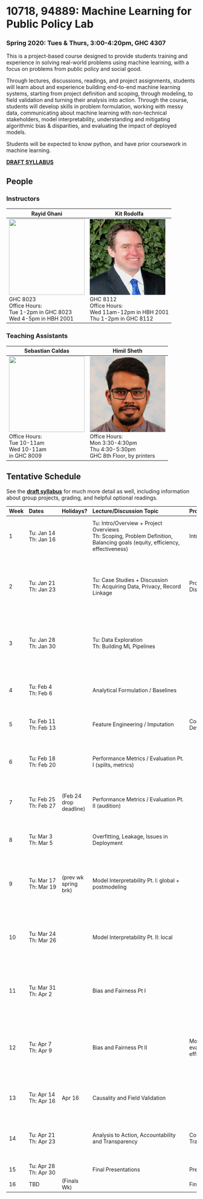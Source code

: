 # 10718, 94889: Machine Learning for Public Policy Lab
### Spring 2020: Tues & Thurs, 3:00-4:20pm, GHC 4307

This is a project-based course designed to provide students training and experience in solving real-world problems using machine learning, with a focus on problems from public policy and social good.

Through lectures, discussions, readings, and project assignments, students will learn about and experience building end-to-end machine learning systems, starting from project definition and scoping, through modeling, to field validation and turning their analysis into action. Through the course, students will develop skills in problem formulation, working with messy data, communicating about machine learning with non-technical stakeholders, model interpretability, understanding and mitigating algorithmic bias & disparities, and evaluating the impact of deployed models.

Students will be expected to know python, and have prior coursework in machine learning.

**[DRAFT SYLLABUS](/syllabus.pdf)**

## People

### Instructors

| Rayid Ghani | Kit Rodolfa |
| --- | --- |
| <img src='http://www.datasciencepublicpolicy.org/wp-content/uploads/2018/05/RayidGhani-012-400x400.jpg' width='200' height='200' /> <br /> GHC 8023 <br /> Office Hours: <br /> Tue 1-2pm in GHC 8023 <br /> Wed 4-5pm in HBH 2001 | <img src='/kit_rodolfa.png' /> <br /> GHC 8112 <br /> Office Hours: <br /> Wed 11am-12pm in HBH 2001 <br /> Thu 1-2pm in GHC 8112 |

### Teaching Assistants
| Sebastian Caldas | Himil Sheth |
| --- | --- |
| <img src='https://www.ml.cmu.edu/images/caldas-sebastian-500-min.jpg' width='200' height='200' /> <br /> Office Hours: <br /> Tue 10-11am <br /> Wed 10-11am <br /> in GHC 8009 | <img src='/himil.jpg' width='200' height='200' /> <br /> Office Hours: <br /> Mon 3:30-4:30pm <br /> Thu 4:30-5:30pm <br /> GHC 8th Floor, by printers |

## Tentative Schedule

See the **[draft syllabus](/syllabus.pdf)** for much more detail as well, including information about group projects, grading, and helpful optional readings.

|  **Week** | **Dates&nbsp;&nbsp;&nbsp;&nbsp;&nbsp;&nbsp;&nbsp;&nbsp;&nbsp;** | **Holidays?** | **Lecture/Discussion&nbsp;Topic&nbsp;&nbsp;&nbsp;&nbsp;&nbsp;&nbsp;&nbsp;&nbsp;&nbsp;&nbsp;&nbsp;&nbsp;&nbsp;&nbsp;&nbsp;&nbsp;&nbsp;&nbsp;** | **Project&nbsp;Activity&nbsp;&nbsp;&nbsp;&nbsp;&nbsp;&nbsp;&nbsp;&nbsp;&nbsp;&nbsp;&nbsp;&nbsp;&nbsp;&nbsp;&nbsp;&nbsp;&nbsp;&nbsp;** | **Goal&nbsp;&nbsp;&nbsp;&nbsp;&nbsp;&nbsp;&nbsp;&nbsp;&nbsp;&nbsp;&nbsp;&nbsp;&nbsp;&nbsp;&nbsp;&nbsp;&nbsp;&nbsp;&nbsp;&nbsp;&nbsp;&nbsp;&nbsp;&nbsp;&nbsp;&nbsp;&nbsp;&nbsp;&nbsp;&nbsp;&nbsp;&nbsp;&nbsp;&nbsp;&nbsp;&nbsp;** | **Required&nbsp;Readings&nbsp;&nbsp;&nbsp;&nbsp;&nbsp;&nbsp;&nbsp;&nbsp;&nbsp;&nbsp;&nbsp;&nbsp;&nbsp;&nbsp;&nbsp;&nbsp;&nbsp;&nbsp;&nbsp;&nbsp;&nbsp;&nbsp;&nbsp;&nbsp;&nbsp;&nbsp;&nbsp;** | **Deliverable**&nbsp;/&nbsp;Expected&nbsp;Output&nbsp;&nbsp;&nbsp;&nbsp;&nbsp;&nbsp;&nbsp;&nbsp;&nbsp;&nbsp;&nbsp;&nbsp;&nbsp;&nbsp;&nbsp;&nbsp;&nbsp;&nbsp; |
| :--- | :--- | :--- | :--- | :--- | :--- | :--- | :--- |
|  1 | Tu: Jan 14<br/>Th: Jan 16 |  | Tu: Intro/Overview + Project Overviews<br/>Th: Scoping, Problem Definition, Balancing goals (equity, efficiency, effectiveness) | Intro/Overview | Get familiar with the class, goals, and understand project choices | Thursday:<br/>• [Data Science Project Scoping Guide](http://www.datasciencepublicpolicy.org/home/resources/data-science-project-scoping-guide/)<br/>• [Using Machine Learning to Assess the Risk of and Prevent Water Main Breaks](https://dl.acm.org/citation.cfm?id=3219835) |  |
|  2 | Tu: Jan 21<br/>Th: Jan 23 |  | Tu: Case Studies + Discussion<br/>Th: Acquiring Data, Privacy, Record Linkage | Project Definition & Data Discovery | Data Audit and Exploration<br/><br/>TA Sessions: SQL, Databases, github | Tuesday:<br/>• [Fine-grained dengue forecasting using telephone triage services](https://nyunetworks.github.io/Pubs/rehman-science16.pdf)<br/>• [Predictive Modeling for Public Health: Preventing Childhood Lead Poisoning](http://www.dssgfellowship.org/wp-content/uploads/2016/01/p2039-potash.pdf)<br/>• [What Happens When an Algorithm Cuts Your Health Care](https://www.theverge.com/2018/3/21/17144260/healthcare-medicaid-algorithm-arkansas-cerebral-palsy) | Beginning of week, team and project assignments |
|  3 | Tu: Jan 28<br/>Th: Jan 30 |  | Tu: Data Exploration<br/>Th: Building ML Pipelines |  | Finalize Project Scope and Data Stories | Tuesday:<br/>• TBD reading on data exploration<br/>• [Practical Statistics for Data Scientists, Chapter 1](https://learning.oreilly.com/library/view/practical-statistics-for/9781491952955/ch01.html#EDA)<br/><br/>Thursday:<br/>• [Architecting a Machine Learning Pipeline](https://towardsdatascience.com/architecting-a-machine-learning-pipeline-a847f094d1c7) | ETL of some dataset (census?)<br/>Data exploration<br/>Scope refinement |
|  4 | Tu: Feb 4<br/>Th: Feb 6 |  | Analytical Formulation / Baselines |  | Initial Data Science Pipeline Setup and Mockups<br/>(problem formulation and validation process) | Tuesday:<br/>• [Dissecting Racial Bias in an Algorithm Used to Manage the Health of Populations](https://science.sciencemag.org/content/sci/366/6464/447.full.pdf)<br/>• [Always Start with a Stupid Model, No Exceptions](https://blog.insightdatascience.com/always-start-with-a-stupid-model-no-exceptions-3a22314b9aaa) | *First week of deep dives*<br/>**Project Scope + Proposal with Descriptive Statistics** |
|  5 | Tu: Feb 11<br/>Th: Feb 13 |  | Feature Engineering / Imputation | Code Pipeline Development | Iteration 1 - Build End to End Code Pipeline <br/>(Focus on end-to-end shell) | Tuesday:<br/>• TBD Feature Development Case Study<br/>• [Missing Data Conundrum](https://medium.com/ibm-data-science-experience/missing-data-conundrum-exploration-and-imputation-techniques-9f40abe0fd87) | Skeleton Code (Pipeline), Mockups<br/>**Proposal Peer Reviews** |
|  6 | Tu: Feb 18<br/>Th: Feb 20 |  | Performance Metrics / Evaluation Pt. I (splits, metrics) |  |  | Tuesday:<br/>• [Cross-validation strategies for data with temporal, spatial, hierarchical, or phylogenetic structure](https://onlinelibrary.wiley.com/doi/pdf/10.1111/ecog.02881)<br/>• [The Secrets of Machine Learning](https://arxiv.org/abs/1906.01998) | **Technical Modeling Plan** (features, label definition(s), model specifications, etc) |
|  7 | Tu: Feb 25<br/>Th: Feb 27 | (Feb 24 drop deadline) | Performance Metrics / Evaluation Pt. II (audition) |  | Iteration 2 - End to End Code Pipeline<br/>(Focus on feature development) | Tuesday:<br/>• [Evaluating and Comparing Classifiers](https://link.springer.com/chapter/10.1007/978-3-319-59162-9_2)<br/>• [Transductive Optimization of Top k Precision](https://arxiv.org/abs/1510.05976) | Code (Pipeline), Initial Models (and analysis) |
|  8 | Tu: Mar 3<br/>Th: Mar 5 |  | Overfitting, Leakage, Issues in Deployment |  |  | Tuesday:<br/>• [Three Pitfalls to Avoid in Machine Learning](https://www.nature.com/magazine-assets/d41586-019-02307-y/d41586-019-02307-y.pdf)<br/>• [Leakage in Data Mining](https://www.researchgate.net/profile/Claudia_Perlich/publication/221653692_Leakage_in_Data_Mining_Formulation_Detection_and_Avoidance/links/54418bb80cf2a6a049a5a0ca/Leakage-in-Data-Mining-Formulation-Detection-and-Avoidance.pdf)<br/>• [Why is Machine Learning Deployment Hard?](https://towardsdatascience.com/why-is-machine-learning-deployment-hard-443af67493cd) | Early Results: Correct but Crappy |
|  9 | Tu: Mar 17<br/>Th: Mar 19 | (prev wk spring brk) | Model Interpretability Pt. I: global + postmodeling |  | Iteration 3 - End to End Code Pipeline <br/>(Focus on evaluation, results and intial front-end demo) | Tuesday:<br/>• [Interpretable Classification Models for Recidivism Prediction](https://rss.onlinelibrary.wiley.com/doi/pdf/10.1111/rssa.12227)<br/>• [Intelligible Models for HealthCare: Predicting Pneumonia Risk and Hospital 30-day Readmission](http://citeseerx.ist.psu.edu/viewdoc/download?doi=10.1.1.704.9327&rep=rep1&type=pdf) | **Refined Feature List** |
|  10 | Tu: Mar 24<br/>Th: Mar 26 |  | Model Interpretability Pt. II: local |  |  | Tuesday:<br/>• [Why Should I Trust You? Explaining the Predictions of any Classifier](https://dl.acm.org/citation.cfm?Id=2939778)<br/>• [Model Agnostic Supervised Local Explanations](http://papers.nips.cc/paper/7518-model-agnostic-supervised-local-explanations)<br/>• [Explainable machine-learning predictions for the prevention of hypoxaemia during surgery](https://www.nature.com/articles/s41551-018-0304-0.pdf) | Model Interpretation |
|  11 | Tu: Mar 31<br/>Th: Apr 2 |  | Bias and Fairness Pt I |  |  | Tuesday:<br/>• [Fairness Definitions Explained](https://dl.acm.org/citation.cfm?doid=3194770.3194776)<br/>• [A Theory of Justice, pages 1-19](https://blogs.baruch.cuny.edu/eng2100kmwd/files/2015/12/A-Theory-of-Justice-Excerpts.pdf)<br/>• [Racial Equity in Algorithmic Criminal Justice](https://heinonline.org/HOL/Page?handle=hein.journals/duklr68&id=1067&div=33&collection=journals) [Focus on sections: I.B.2, all of section II, III introduction, III.B, and III.D.3] | Results (across models, features, metrics)<br/>Add bias analysis methods |
|  12 | Tu: Apr 7<br/>Th: Apr 9 |  | Bias and Fairness Pt II | Model selection, evaluation, balancing efficiency and equity | Final model choice and understanding its performance and impact on disparities | Tuesday:<br/>• [A case study of algorithm-assisted decision making in child maltreatment hotline screening decisions](http://proceedings.mlr.press/v81/chouldechova18a/chouldechova18a.pdf)<br/>• [Equality of Opportunity in Supervised Learning](http://papers.nips.cc/paper/6373-equality-of-opportunity-in-supervised-learning)<br/>• [Classification with fairness constraints: A meta-algorithm with provable guarantees](https://dl.acm.org/citation.cfm?doid=3287560.3287586) | **Draft Research Proposal Section** |
|  13 | Tu: Apr 14<br/>Th: Apr 16 | Apr 16 | Causality and Field Validation |  |  | Tuesday:<br/>• [The seven tools of causal inference, with reflections on machine learning](https://ftp.cs.ucla.edu/pub/stat_ser/r481.pdf)<br/>• TBD Field Trial Case Study | *No deep dive - Thursday off* |
|  14 | Tu: Apr 21<br/>Th: Apr 23 |  | Analysis to Action, Accountability and Transparency | Communications & Transition Planning | Project Report and Presentations<br/>Field Trial Design | Tuesday:<br/>• [Ethics and Data Science, entire book](https://learning.oreilly.com/library/view/ethics-and-data/9781492043898/)<br/>• [Communicating Data with Tableau, Chapter 1](https://learning.oreilly.com/library/view/communicating-data-with/9781449372019/)<br/>• [Teaching Statistics: A Bag of Tricks, Chapter 11](https://www.oxfordscholarship.com/view/10.1093/oso/9780198785699.001.0001/oso-9780198785699-chapter-11) | *Last week of deep dives*<br/>**Draft Field Trial Design Section** |
|  15 | Tu: Apr 28<br/>Th: Apr 30 |  | Final Presentations | Presentations |  |  | **Presentation** |
|  16 | TBD | (Finals Wk) |  | Final Report Due | Final Report |  | **Report and Repo and Code Documentation** |
